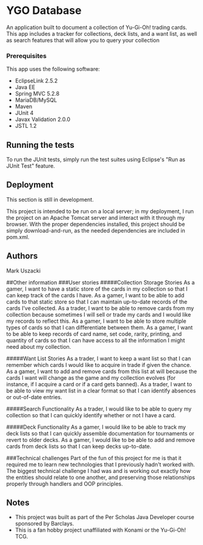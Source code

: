 # YGO Database

An application built to document a collection of Yu-Gi-Oh! trading cards. This app includes a tracker for collections, deck lists, and a want list, as well as search features that will allow you to query your collection

### Prerequisites

This app uses the following software:

- EclipseLink 2.5.2
- Java EE
- Spring MVC 5.2.8
- MariaDB/MySQL
- Maven
- JUnit 4
- Javax Validation 2.0.0
- JSTL 1.2

## Running the tests

To run the JUnit tests, simply run the test suites using Eclipse's "Run as JUnit Test" feature.

## Deployment

This section is still in development. 

This project is intended to be run on a local server; in my deployment, I run the project on an Apache Tomcat server and interact with it through my browser. With the proper dependencies installed, this project should be simply download-and-run, as the needed dependencies are included in pom.xml.

## Authors

Mark Uszacki


##Other information
###User stories
#####Collection Storage Stories
As a gamer, I want to have a static store of the cards in my collection so that I can keep track of the cards I have.
As a gamer, I want to be able to add cards to that static store so that I can maintain up-to-date records of the cards I’ve collected.
As a trader, I want to be able to remove cards from my collection because sometimes I will sell or trade my cards and I would like my records to reflect this.
As a gamer, I want to be able to store multiple types of cards so that I can differentiate between them.
As a gamer, I want to be able to keep records of card name, set code, rarity, printing, and quantity of cards so that I can have access to all the information I might need about my collection.

#####Want List Stories
As a trader, I want to keep a want list so that I can remember which cards I would like to acquire in trade if given the chance.
As a gamer, I want to add and remove cards from this list at will because the cards I want will change as the game and my collection evolves (for instance, if I acquire a card or if a card gets banned).
As a trader, I want to be able to view my want list in a clear format so that I can identify absences or out-of-date entries.

#####Search Functionality
As a trader, I would like to be able to query my collection so that I can quickly identify whether or not I have a card.

#####Deck Functionality
As a gamer, I would like to be able to track my deck lists so that I can quickly assemble documentation for tournaments or revert to older decks.
As a gamer, I would like to be able to add and remove cards from deck lists so that I can keep decks up-to-date.

###Technical challenges
Part of the fun of this project for me is that it required me to learn new technologies that I previously hadn't worked with. The biggest technical challenge I had was and is working out exactly how the entities should relate to one another, and preserving those relationships properly through handlers and OOP principles.

## Notes
- This project was built as part of the Per Scholas Java Developer course sponsored by Barclays.
- This is a fan hobby project unaffiliated with Konami or the Yu-Gi-Oh! TCG.